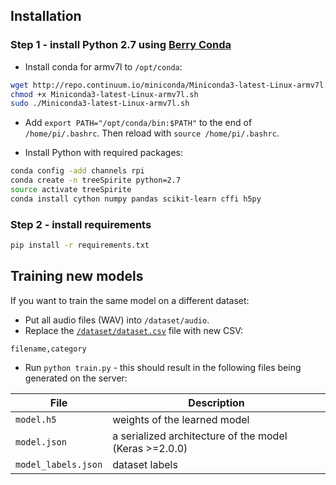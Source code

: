 ## Installation

  
### Step 1 - install Python 2.7 using [Berry Conda](https://github.com/jjhelmus/berryconda)

- Install conda for armv7l to `/opt/conda`:

```bash
wget http://repo.continuum.io/miniconda/Miniconda3-latest-Linux-armv7l.sh
chmod +x Miniconda3-latest-Linux-armv7l.sh
sudo ./Miniconda3-latest-Linux-armv7l.sh
```
 
- Add `export PATH="/opt/conda/bin:$PATH"` to the end of `/home/pi/.bashrc`. Then reload with `source /home/pi/.bashrc`.

- Install Python with required packages:

```bash
conda config -add channels rpi
conda create -n treeSpirite python=2.7
source activate treeSpirite
conda install cython numpy pandas scikit-learn cffi h5py
```

### Step 2 - install requirements

```bash
pip install -r requirements.txt
```


## Training new models

If you want to train the same model on a different dataset:
- Put all audio files (WAV) into `/dataset/audio`.
- Replace the [`/dataset/dataset.csv`](/dataset/dataset.csv) file with new CSV:

```csv
filename,category
```

- Run `python train.py` - this should result in the following files being generated on the server:

File                | Description
------------------- | ------------------------------------------------------- 
`model.h5`          | weights of the learned model
`model.json`        | a serialized architecture of the model (Keras >=2.0.0)  
`model_labels.json` | dataset labels


